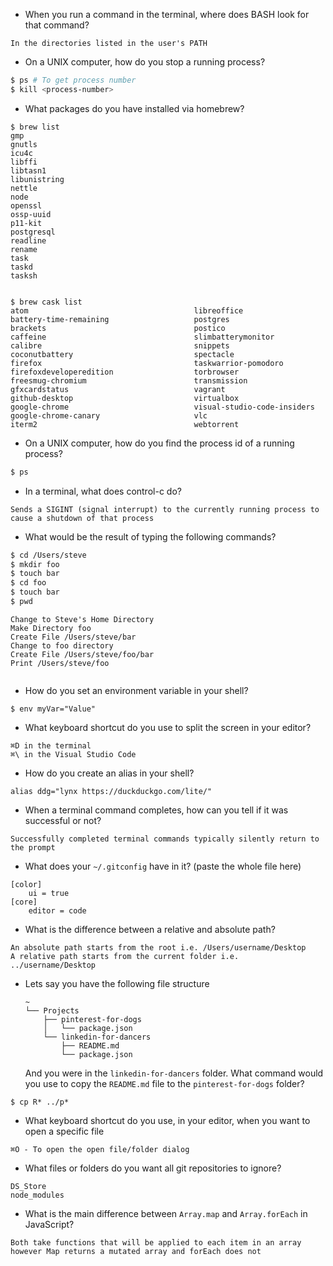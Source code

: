 
- When you run a command in the terminal, where does BASH look for that command?
```
In the directories listed in the user's PATH
```
- On a UNIX computer, how do you stop a running process?
```bash
$ ps # To get process number
$ kill <process-number>

```
- What packages do you have installed via homebrew?
```
$ brew list
gmp
gnutls
icu4c
libffi
libtasn1
libunistring
nettle
node
openssl
ossp-uuid
p11-kit
postgresql
readline
rename
task
taskd
tasksh


$ brew cask list 
atom                                     libreoffice
battery-time-remaining                   postgres
brackets                                 postico
caffeine                                 slimbatterymonitor
calibre                                  snippets
coconutbattery                           spectacle
firefox                                  taskwarrior-pomodoro
firefoxdeveloperedition                  torbrowser
freesmug-chromium                        transmission
gfxcardstatus                            vagrant
github-desktop                           virtualbox
google-chrome                            visual-studio-code-insiders
google-chrome-canary                     vlc
iterm2                                   webtorrent
```

- On a UNIX computer, how do you find the process id of a running process?
```bash
$ ps
```
- In a terminal, what does control-c do?
```
Sends a SIGINT (signal interrupt) to the currently running process to cause a shutdown of that process
```
- What would be the result of typing the following commands?
```sh
$ cd /Users/steve
$ mkdir foo
$ touch bar
$ cd foo
$ touch bar
$ pwd
```
```
Change to Steve's Home Directory
Make Directory foo
Create File /Users/steve/bar
Change to foo directory
Create File /Users/steve/foo/bar
Print /Users/steve/foo


```
- How do you set an environment variable in your shell?
```
$ env myVar="Value"
```
- What keyboard shortcut do you use to split the screen in your editor?
```
⌘D in the terminal
⌘\ in the Visual Studio Code

```
- How do you create an alias in your shell?
```
alias ddg="lynx https://duckduckgo.com/lite/"
```
- When a terminal command completes, how can you tell if it was successful or not?
```
Successfully completed terminal commands typically silently return to the prompt

```
- What does your `~/.gitconfig` have in it? (paste the whole file here)
```
[color]
	ui = true
[core]
	editor = code

```
- What is the difference between a relative and absolute path?
```
An absolute path starts from the root i.e. /Users/username/Desktop
A relative path starts from the current folder i.e. ../username/Desktop
```
- Lets say you have the following file structure

  ```
  ~
  └── Projects
      ├── pinterest-for-dogs
      │   └── package.json
      └── linkedin-for-dancers
          ├── README.md
          └── package.json
  ```

  And you were in the `linkedin-for-dancers` folder. What command would you use to copy the `README.md` file to the `pinterest-for-dogs` folder?
```
$ cp R* ../p*
```
- What keyboard shortcut do you use, in your editor, when you want to open a specific file
```
⌘O - To open the open file/folder dialog
```
- What files or folders do you want all git repositories to ignore?
```
DS_Store
node_modules
```
- What is the main difference between `Array.map` and `Array.forEach` in JavaScript?
```
Both take functions that will be applied to each item in an array however Map returns a mutated array and forEach does not

```